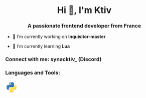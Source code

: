 <h1 align="center">Hi 👋, I'm Ktiv</h1>
<h3 align="center">A passionate frontend developer from France</h3>

- 🔭 I’m currently working on **Inquisitor-master**

- 🌱 I’m currently learning **Lua**

<h3 align="left">Connect with me: synacktiv_ (Discord)</h3>
<p align="left">
</p>

<h3 align="left">Languages and Tools:</h3>
</a> <a href="https://www.python.org" target="_blank" rel="noreferrer"> <img src="https://raw.githubusercontent.com/devicons/devicon/master/icons/python/python-original.svg" alt="python" width="40" height="40"/> </a> </p>
